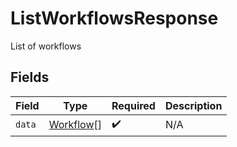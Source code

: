 # ListWorkflowsResponse

List of workflows


## Fields

| Field                                         | Type                                          | Required                                      | Description                                   |
| --------------------------------------------- | --------------------------------------------- | --------------------------------------------- | --------------------------------------------- |
| `data`                                        | [Workflow](../../models/shared/workflow.md)[] | :heavy_check_mark:                            | N/A                                           |
